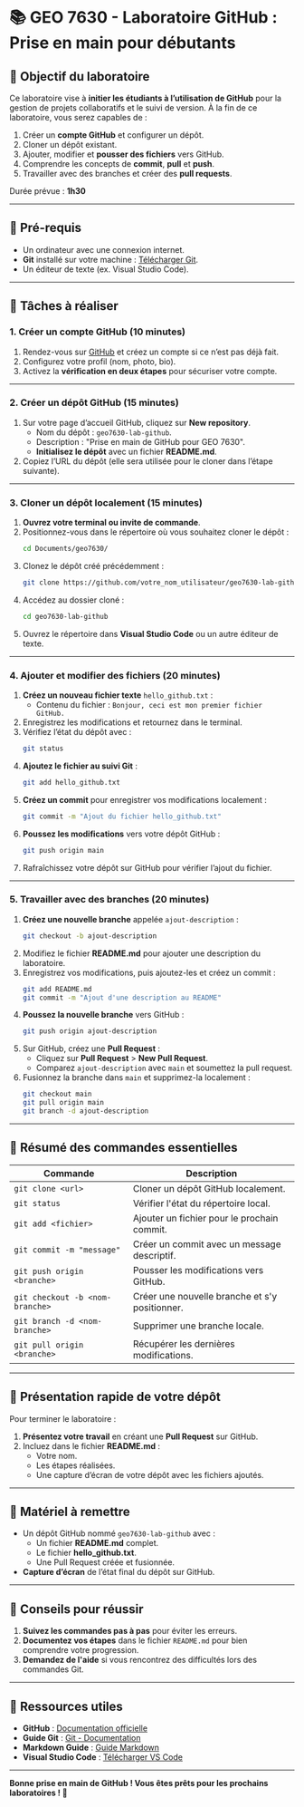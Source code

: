 # 📚 GEO 7630 - Laboratoire GitHub : Prise en main pour débutants

## 🎯 Objectif du laboratoire
Ce laboratoire vise à **initier les étudiants à l’utilisation de GitHub** pour la gestion de projets collaboratifs et le suivi de version. À la fin de ce laboratoire, vous serez capables de :
1. Créer un **compte GitHub** et configurer un dépôt.
2. Cloner un dépôt existant.
3. Ajouter, modifier et **pousser des fichiers** vers GitHub.
4. Comprendre les concepts de **commit**, **pull** et **push**.
5. Travailler avec des branches et créer des **pull requests**.

Durée prévue : **1h30**

---

## 📝 Pré-requis
- Un ordinateur avec une connexion internet.
- **Git** installé sur votre machine : [Télécharger Git](https://git-scm.com/).
- Un éditeur de texte (ex. Visual Studio Code).

---

## 📝 Tâches à réaliser

### **1. Créer un compte GitHub** (10 minutes)
1. Rendez-vous sur [GitHub](https://github.com/) et créez un compte si ce n’est pas déjà fait.
2. Configurez votre profil (nom, photo, bio).
3. Activez la **vérification en deux étapes** pour sécuriser votre compte.

---

### **2. Créer un dépôt GitHub** (15 minutes)
1. Sur votre page d’accueil GitHub, cliquez sur **New repository**.
   - Nom du dépôt : `geo7630-lab-github`.
   - Description : "Prise en main de GitHub pour GEO 7630".
   - **Initialisez le dépôt** avec un fichier **README.md**.
2. Copiez l’URL du dépôt (elle sera utilisée pour le cloner dans l’étape suivante).

---

### **3. Cloner un dépôt localement** (15 minutes)
1. **Ouvrez votre terminal ou invite de commande**.
2. Positionnez-vous dans le répertoire où vous souhaitez cloner le dépôt :
   ```bash
   cd Documents/geo7630/
   ```
3. Clonez le dépôt créé précédemment :
   ```bash
   git clone https://github.com/votre_nom_utilisateur/geo7630-lab-github.git
   ```
4. Accédez au dossier cloné :
   ```bash
   cd geo7630-lab-github
   ```
5. Ouvrez le répertoire dans **Visual Studio Code** ou un autre éditeur de texte.

---

### **4. Ajouter et modifier des fichiers** (20 minutes)
1. **Créez un nouveau fichier texte** `hello_github.txt` :
   - Contenu du fichier : `Bonjour, ceci est mon premier fichier GitHub.`
2. Enregistrez les modifications et retournez dans le terminal.
3. Vérifiez l’état du dépôt avec :
   ```bash
   git status
   ```
4. **Ajoutez le fichier au suivi Git** :
   ```bash
   git add hello_github.txt
   ```
5. **Créez un commit** pour enregistrer vos modifications localement :
   ```bash
   git commit -m "Ajout du fichier hello_github.txt"
   ```
6. **Poussez les modifications** vers votre dépôt GitHub :
   ```bash
   git push origin main
   ```
7. Rafraîchissez votre dépôt sur GitHub pour vérifier l’ajout du fichier.

---

### **5. Travailler avec des branches** (20 minutes)
1. **Créez une nouvelle branche** appelée `ajout-description` :
   ```bash
   git checkout -b ajout-description
   ```
2. Modifiez le fichier **README.md** pour ajouter une description du laboratoire.
3. Enregistrez vos modifications, puis ajoutez-les et créez un commit :
   ```bash
   git add README.md
   git commit -m "Ajout d'une description au README"
   ```
4. **Poussez la nouvelle branche** vers GitHub :
   ```bash
   git push origin ajout-description
   ```
5. Sur GitHub, créez une **Pull Request** :
   - Cliquez sur **Pull Request** > **New Pull Request**.
   - Comparez `ajout-description` avec `main` et soumettez la pull request.
6. Fusionnez la branche dans `main` et supprimez-la localement :
   ```bash
   git checkout main
   git pull origin main
   git branch -d ajout-description
   ```

---

## 🧾 Résumé des commandes essentielles
| Commande                          | Description                                     |
|----------------------------------|-------------------------------------------------|
| `git clone <url>`                 | Cloner un dépôt GitHub localement.              |
| `git status`                      | Vérifier l'état du répertoire local.            |
| `git add <fichier>`               | Ajouter un fichier pour le prochain commit.     |
| `git commit -m "message"`        | Créer un commit avec un message descriptif.     |
| `git push origin <branche>`       | Pousser les modifications vers GitHub.          |
| `git checkout -b <nom-branche>`   | Créer une nouvelle branche et s'y positionner.  |
| `git branch -d <nom-branche>`     | Supprimer une branche locale.                   |
| `git pull origin <branche>`       | Récupérer les dernières modifications.          |

---

## 🎥 Présentation rapide de votre dépôt
Pour terminer le laboratoire :
1. **Présentez votre travail** en créant une **Pull Request** sur GitHub.
2. Incluez dans le fichier **README.md** :
   - Votre nom.
   - Les étapes réalisées.
   - Une capture d’écran de votre dépôt avec les fichiers ajoutés.

---

## 📝 Matériel à remettre
- Un dépôt GitHub nommé `geo7630-lab-github` avec :
   - Un fichier **README.md** complet.
   - Le fichier **hello_github.txt**.
   - Une Pull Request créée et fusionnée.
- **Capture d’écran** de l’état final du dépôt sur GitHub.

---

## 🚀 Conseils pour réussir
1. **Suivez les commandes pas à pas** pour éviter les erreurs.
2. **Documentez vos étapes** dans le fichier `README.md` pour bien comprendre votre progression.
3. **Demandez de l'aide** si vous rencontrez des difficultés lors des commandes Git.

---

## 📂 Ressources utiles
- **GitHub** : [Documentation officielle](https://docs.github.com/)
- **Guide Git** : [Git - Documentation](https://git-scm.com/doc)
- **Markdown Guide** : [Guide Markdown](https://www.markdownguide.org/)
- **Visual Studio Code** : [Télécharger VS Code](https://code.visualstudio.com/)

---

**Bonne prise en main de GitHub ! Vous êtes prêts pour les prochains laboratoires ! 🚀**